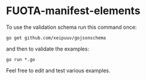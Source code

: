 # FUOTA-manifest-elements

To use the validation schema
run this command once:
```
go get github.com/xeipuuv/gojsonschema
```
and then to validate the examples:
```
go run *.go
```

Feel free to edit and test various examples.
